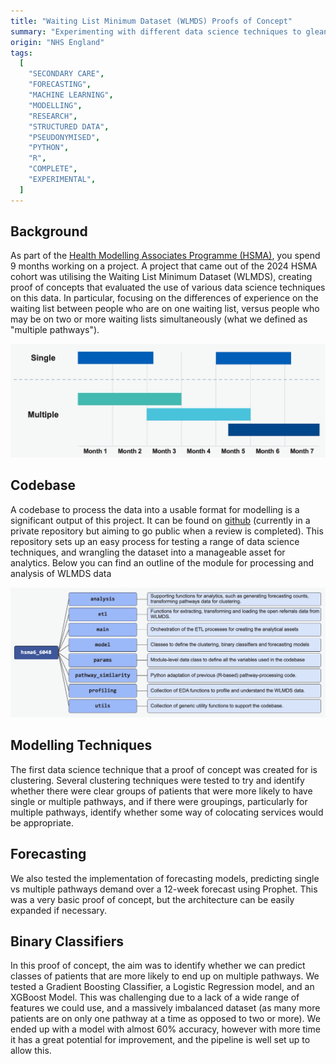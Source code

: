 ```yaml
---
title: "Waiting List Minimum Dataset (WLMDS) Proofs of Concept"
summary: "Experimenting with different data science techniques to glean insights from the WLMDS data"
origin: "NHS England"
tags:
  [
    "SECONDARY CARE",
    "FORECASTING",
    "MACHINE LEARNING",
    "MODELLING",
    "RESEARCH",
    "STRUCTURED DATA",
    "PSEUDONYMISED",
    "PYTHON",
    "R",
    "COMPLETE",
    "EXPERIMENTAL",
  ]
---
```


## Background

As part of the [Health Modelling Associates Programme (HSMA)](https://arc-swp.nihr.ac.uk/training-type/health-service-modelling-associates-programme-hsma/), you spend 9 months working on a project. A project that came out of the 2024 HSMA cohort was utilising the Waiting List Minimum Dataset (WLMDS), creating proof of concepts that evaluated the use of various data science techniques on this data. In particular, focusing on the differences of experience on the waiting list between people who are on one waiting list, versus people who may be on two or more waiting lists simultaneously (what we defined as "multiple pathways").

![A diagram visualising what a single pathway might look like as opposed to multiple simultaneous pathways](../images/hsma_wlmds/single_v_mulitple_pathways.jpg)

## Codebase

A codebase to process the data into a usable format for modelling is a significant output of this project. It can be found on [github](https://github.com/nhsengland/hsma6_6048_concurrent_rtt_pathways) (currently in a private repository but aiming to go public when a review is completed). This repository sets up an easy process for testing a range of data science techniques, and wrangling the dataset into a manageable asset for analytics. Below you can find an outline of the module for processing and analysis of WLMDS data

![A diagram outlining the different parts of the pipeline](../images/hsma_wlmds/codebase_outline.png)

## Modelling Techniques

The first data science technique that a proof of concept was created for is clustering. Several clustering techniques were tested to try and identify whether there were clear groups of patients that were more likely to have single or multiple pathways, and if there were groupings, particularly for multiple pathways, identify whether some way of colocating services would be appropriate.

## Forecasting

We also tested the implementation of forecasting models, predicting single vs multiple pathways demand over a 12-week forecast using Prophet. This was a very basic proof of concept, but the architecture can be easily expanded if necessary.

## Binary Classifiers

In this proof of concept, the aim was to identify whether we can predict classes of patients that are more likely to end up on multiple pathways. We tested a Gradient Boosting Classifier, a Logistic Regression model, and an XGBoost Model. This was challenging due to a lack of a wide range of features we could use, and a massively imbalanced dataset (as many more patients are on only one pathway at a time as opposed to two or more). We ended up with a model with almost 60% accuracy, however with more time it has a great potential for improvement, and the pipeline is well set up to allow this.

#
